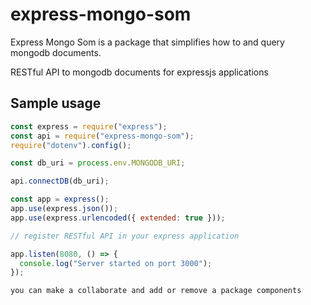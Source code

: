 # express-mongo-som

Express Mongo Som is a package that simplifies how to and query mongodb documents.

RESTful API to mongodb documents for expressjs applications

## Sample usage

```javascript
const express = require("express");
const api = require("express-mongo-som");
require("dotenv").config();

const db_uri = process.env.MONGODB_URI;

api.connectDB(db_uri);

const app = express();
app.use(express.json());
app.use(express.urlencoded({ extended: true }));

// register RESTful API in your express application

app.listen(8080, () => {
  console.log("Server started on port 3000");
});
```

`you can make a collaborate and add or remove a package components`

